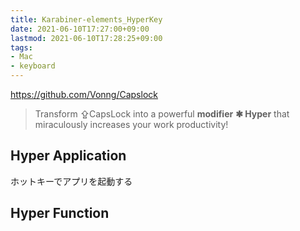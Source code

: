 ```yaml
---
title: Karabiner-elements_HyperKey
date: 2021-06-10T17:27:00+09:00
lastmod: 2021-06-10T17:28:25+09:00
tags:
- Mac
- keyboard
---
```


<https://github.com/Vonng/Capslock>

 > 
 > Transform ⇪CapsLock into a powerful **modifier** **✱ Hyper** that miraculously increases your work productivity!

## Hyper Application

ホットキーでアプリを起動する

## Hyper Function
